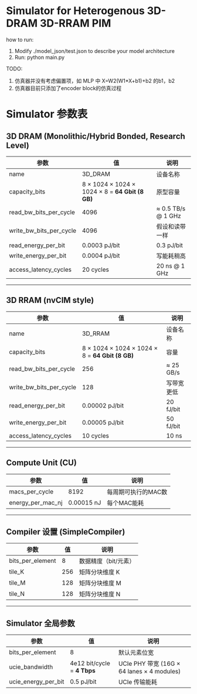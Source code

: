 # Simulator for Heterogenous 3D-DRAM 3D-RRAM PIM
how to run: 
1. Modify ./model_json/test.json to describe your model architecture
2. Run: python main.py

TODO:
1. 仿真器并没有考虑偏置项，如 MLP 中 X=W2(W1*X+b1)+b2 的b1，b2
2. 仿真器目前只添加了encoder block的仿真过程

# Simulator 参数表

## 3D DRAM (Monolithic/Hybrid Bonded, Research Level)
| 参数 | 值 | 说明 |
|------|----|------|
| name | 3D_DRAM | 设备名称 |
| capacity_bits | 8 × 1024 × 1024 × 1024 × 8 = **64 Gbit (8 GB)** | 原型容量 |
| read_bw_bits_per_cycle | 4096 | ≈ 0.5 TB/s @ 1 GHz |
| write_bw_bits_per_cycle | 4096 | 假设和读带一样 |
| read_energy_per_bit | 0.0003 pJ/bit | 0.3 pJ/bit |
| write_energy_per_bit | 0.0004 pJ/bit | 写能耗稍高 |
| access_latency_cycles | 20 cycles | 20 ns @ 1 GHz |

---

## 3D RRAM (nvCIM style)
| 参数 | 值 | 说明 |
|------|----|------|
| name | 3D_RRAM | 设备名称 |
| capacity_bits | 8 × 1024 × 1024 × 1024 × 8 = **64 Gbit (8 GB)** | 容量 |
| read_bw_bits_per_cycle | 256 | ≈ 25 GB/s |
| write_bw_bits_per_cycle | 128 | 写带宽更低 |
| read_energy_per_bit | 0.00002 pJ/bit | 20 fJ/bit |
| write_energy_per_bit | 0.00005 pJ/bit | 50 fJ/bit |
| access_latency_cycles | 10 cycles | 10 ns |

---

## Compute Unit (CU)
| 参数 | 值 | 说明 |
|------|----|------|
| macs_per_cycle | 8192 | 每周期可执行的MAC数 |
| energy_per_mac_nj | 0.00015 nJ | 每个MAC能耗 |

---

## Compiler 设置 (SimpleCompiler)
| 参数 | 值 | 说明 |
|------|----|------|
| bits_per_element | 8 | 数据精度（bit/元素） |
| tile_K | 256 | 矩阵分块维度 K |
| tile_M | 128 | 矩阵分块维度 M |
| tile_N | 128 | 矩阵分块维度 N |

---

## Simulator 全局参数
| 参数 | 值 | 说明 |
|------|----|------|
| bits_per_element | 8 | 默认元素位宽 |
| ucie_bandwidth | 4e12 bit/cycle = **4 Tbps** | UCIe PHY 带宽 (16G × 64 lanes × 4 modules) |
| ucie_energy_per_bit | 0.5 pJ/bit | UCIe 传输能耗 |
